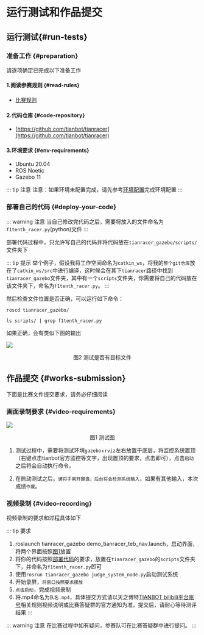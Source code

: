 # 运行测试和作品提交

## 运行测试{#run-tests}

### 准备工作 {#preparation}

请逐项确定已完成以下准备工作

#### 1.阅读参赛规则 {#read-rules}
- [比赛规则](./contest-rules.md)

#### 2.代码仓库 {#code-repository}

- [https://github.com/tianbot/tianracer](https://github.com/tianbot/tianracer)

#### 3.环境要求 {#env-requirements}

- Ubuntu 20.04
- ROS Noetic
- Gazebo 11

::: tip 注意
注意：如果环境未配置完成，请先参考[环境配置](./env-config.md)完成环境配置
:::

### 部署自己的代码 {#deploy-your-code}

::: warning 注意
当自己修改完代码之后，需要将放入的文件命名为`f1tenth_racer.py`(python)文件
:::

部署代码过程中，只允许写自己的代码并将代码放在`tianracer_gazebo/scripts/`文件夹下

::: tip 提示
举个例子，假设我将工作空间命名为`catkin_ws`，将我的`整个git仓库`放在了`catkin_ws/src`中进行编译，这时候会在其下`tianracer`路径中找到`tianracer_gazebo`文件夹，其中有一个`scripts`文件夹，你需要将自己的代码放在该文件夹下，命名为`f1tenth_racer.py`。
:::

然后检查文件位置是否正确，可以运行如下命令：

```shell
roscd tianracer_gazebo/
```

```shell
ls scripts/ | grep f1tenth_racer.py
```

如果正确，会有类似下图的输出

![](https://tianbot-pic.oss-cn-beijing.aliyuncs.com/tianbot-pic/Tianbot-Doc202310271343598.png)
<p style="text-align:center"> 图2 测试是否有目标文件 </p>

## 作品提交 {#works-submission}

下面是比赛文件提交要求，请务必仔细阅读

### 画面录制要求 {#video-requirements}

![](https://tianbot-pic.oss-cn-beijing.aliyuncs.com/tianbot-pic/Tianbot-Doc202310271339692.png)

<p style="text-align:center"> 图1 测试图 </p>

1. 测试过程中，需要将测试环境`gazebo`+`rviz`左右放置于底层，将监控系统置顶（右键点击tianbot官方监控等文字，出现置顶的要求，点击即可），点击`启动`之后将会自动执行命令。

2. 在启动测试之后，`请将手离开键盘，后台将会检测系统输入`，如果有其他输入，本次成绩`作废`。



### 视频录制 {#video-recording}

视频录制的要求和过程具体如下

::: tip 要求
1. roslaunch tianracer_gazebo  demo_tianracer_teb_nav.launch，启动界面，将两个界面按照[图1](./test-and-submit#video-requirements)放置
2. 将你的代码按照[部署代码](./test-and-submit#how-to-run-code)的要求，放置在`tianracer_gazebo`的`scripts`文件夹下，并命名为`f1tenth_racer.py`即可
3. 使用`rosrun tianracer_gazebo judge_system_node.py`启动测试系统
4. 开始录屏，`将窗口按照要求摆放`
5. `点击启动`，完成视频录制
6. 将.mp4命名为`队名.mp4`，具体提交方式请以天之博特[TIANBOT bilibili平台账号](https://space.bilibili.com/451561151)相关规则视频说明或比赛答疑群的官方通知为准，提交后，请耐心等待测评结果
::: 

::: warning 注意
在比赛过程中如有疑问，参赛队可在比赛答疑群中进行提问。
:::
